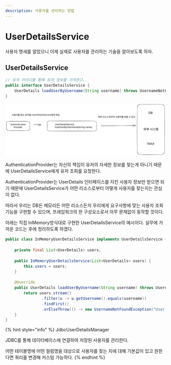 ```yaml
---
description: 사용자를 관리하는 방법
---
```


# UserDetailsService

사용자 명세를 알았으니 이제 실제로 사용자를 관리하는 기술을 알아보도록 하자.



## UserDetailsService

```java
// 유저 아이디를 통해 유저 정보를 가져온다.
public interface UserDetailsService {
    UserDetails loadUserByUsername(String username) throws UsernameNotFoundException;
}
```

<img src="../../../../.gitbook/assets/file.excalidraw (17).svg" alt="UserDetails" class="gitbook-drawing">

AuthenticationProvider는 자신의 책임이 유저의 자세한 정보를 찾는게 아니기 때문에 UserDetailsService에게 유저 조회를 요청한다. &#x20;

AuthenticationProvider는 UserDetails 인터페이스를 지킨 사용자 정보만 받으면 되기 때문에 UserDetailsService가 어떤 리소스로부터 어떻게 사용자를 찾는지는 관심이 없다.&#x20;

따라서 우리는 DB든 메모리든 어떤 리소스든지 우리에게 요구사항에 맞는 사용자 조회 기능을 구현할 수 있으며, 프레임워크의 한 구성요소로서 아무 문제없이 동작할 것이다.

아래는 직접 InMemory방식대로 구현한 UserDetailsService의 예시이다. 실무에 가까운 코드는 후에 정리하도록 하겠다.

```java
public class InMemoryUserDetailsService implements UserDetailsService {

    private final List<UserDetails> users;

    public InMemoryUserDetailsService(List<UserDetails> users) {
        this.users = users;
    }

    @Override
    public UserDetails loadUserByUsername(String username) throws UsernameNotFoundException {
        return users.stream()
                .filter(u -> u.getUsername().equals(username))
                .findFirst()
                .orElseThrow(() -> new UsernameNotFoundException("User not found"));
    }
}


```

{% hint style="info" %}
JdbcUserDetailsManager

JDBC를 통해 데이터베이스에 연결하여 저장된 사용자를 관리한다.&#x20;

어떤 테이블명에 어떤 컬럼명을 대상으로 사용자를 찾는 지에 대해 기본값이 있고 원한다면 쿼리를 변경해 커스텀 가능하다.&#x20;
{% endhint %}

